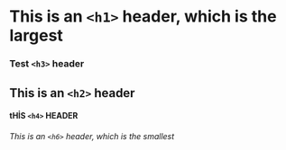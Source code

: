 # This is an `<h1>` header, which is the largest
### Test `<h3>` header
## This is an `<h2>` header
#### tHİS `<h4>` HEADER
###### This is an `<h6>` header, which is the smallest
